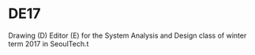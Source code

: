# DE17

Drawing (D) Editor (E) for the System Analysis and Design class of winter term 2017 in SeoulTech.t